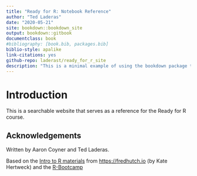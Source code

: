 ```yaml
--- 
title: "Ready for R: Notebook Reference"
author: "Ted Laderas"
date: "2020-05-21"
site: bookdown::bookdown_site
output: bookdown::gitbook
documentclass: book
#bibliography: [book.bib, packages.bib]
biblio-style: apalike
link-citations: yes
github-repo: laderast/ready_for_r_site
description: "This is a minimal example of using the bookdown package to write a book. The output format for this example is bookdown::gitbook."
---
```


# Introduction

This is a searchable website that serves as a reference for the Ready for R course.

## Acknowledgements

Written by Aaron Coyner and Ted Laderas.

Based on the [Intro to R materials](https://github.com/fredhutchio/R_intro) from https://fredhutch.io (by Kate Hertweck) and the [R-Bootcamp](https://r-bootcamp.netlify.app)


